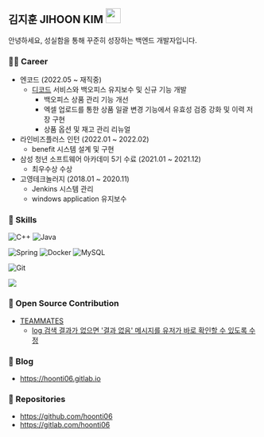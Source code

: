 ## 김지훈 JIHOON KIM  <img src="https://raw.githubusercontent.com/MartinHeinz/MartinHeinz/master/wave.gif" width="30px">
안녕하세요, 성실함을 통해 꾸준히 성장하는 백엔드 개발자입니다.

  
</p>

### 👨‍💻 Career 

* 엔코드 (2022.05 ~ 재직중)
  * [디코드](https://www.itsdcode.com/) 서비스와 백오피스 유지보수 및 신규 기능 개발
    * 백오피스 상품 관리 기능 개선
    * 엑셀 업로드를 통한 상품 일괄 변경 기능에서 유효성 검증 강화 및 이력 저장 구현
    * 상품 옵션 및 재고 관리 리뉴얼
* 라인비즈플러스 인턴 (2022.01 ~ 2022.02)
  * benefit 시스템 설계 및 구현 
* 삼성 청년 소프트웨어 아카데미 5기 수료 (2021.01 ~ 2021.12)
  * 최우수상 수상
* 고영테크놀러지 (2018.01 ~ 2020.11)
  * Jenkins 시스템 관리
  * windows application 유지보수
  

### 🧩 Skills 

<p>
  <p>
    <img alt="C++" src="https://img.shields.io/badge/C++-blue.svg?style=flat-square&logo=c%2B%2B&logoColor=white" />
    <img alt="Java" src="https://img.shields.io/badge/-Java-007396?style=flat-square&logo=java&logoColor=white" />
  </p>
  <p>
    <img alt="Spring" src="https://img.shields.io/badge/-Spring-6DB33F?style=flat-square&logo=Spring&logoColor=white" />
    <img alt="Docker" src="https://img.shields.io/badge/-Docker-46a2f1?style=flat-square&logo=docker&logoColor=white" />
    <img alt="MySQL"  src="https://img.shields.io/badge/-MySQL-F29111?style=flat-square&logo=MySQL&logoColor=white" />
  </p>
  <p>
    <img alt="Git" src="https://img.shields.io/badge/-Git-F05032?style=flat-square&logo=git&logoColor=white" />
  </p>
  <p>
    <a href="https://solved.ac/hoonti06">
      <img src="http://mazassumnida.wtf/api/mini/generate_badge?boj=hoonti06" />
    </a>
  </p>
</p>

  
  

### 🤝 Open Source Contribution
* [TEAMMATES](https://github.com/TEAMMATES/teammates)
  * [log 검색 결과가 없으면 '결과 없음' 메시지를 유저가 바로 확인할 수 있도록 수정](https://github.com/TEAMMATES/teammates/pull/11151)  
  

### 📝 Blog
* https://hoonti06.gitlab.io

  
  

### 💾 Repositories
* https://github.com/hoonti06
* https://gitlab.com/hoonti06
  


<!--
**hoonti06/hoonti06** is a ✨ _special_ ✨ repository because its `README.md` (this file) appears on your GitHub profile.

Here are some ideas to get you started:

- 🔭 I’m currently working on ...
- 🌱 I’m currently learning ...
- 👯 I’m looking to collaborate on ...
- 🤔 I’m looking for help with ...
- 💬 Ask me about ...
- 📫 How to reach me: ...
- 😄 Pronouns: ...
- ⚡ Fun fact: ..
-->
